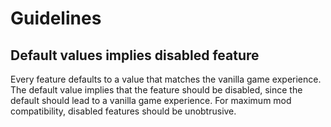 # Guidelines

## Default values implies disabled feature

Every feature defaults to a value that matches the vanilla game experience.
The default value implies that the feature should be disabled, 
since the default should lead to a vanilla game experience. 
For maximum mod compatibility, disabled features should be unobtrusive.
